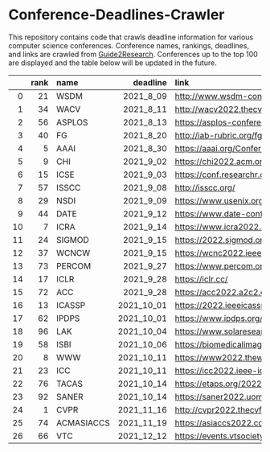 # Conference-Deadlines-Crawler 

 This repository contains code that crawls deadline information for various computer science conferences. Conference names, rankings, deadlines, and links are crawled from [Guide2Research](https://www.guide2research.com/topconf/machine-learning). Conferences up to the top 100 are displayed and the table below will be updated in the future.

|    |   rank | name       |   deadline | link                                           |
|---:|-------:|:-----------|-----------:|:-----------------------------------------------|
|  0 |     21 | WSDM       |  2021_8_09 | http://www.wsdm-conference.org/2022/           |
|  1 |     34 | WACV       |  2021_8_11 | http://wacv2022.thecvf.com/home                |
|  2 |     56 | ASPLOS     |  2021_8_13 | https://asplos-conference.org/                 |
|  3 |     40 | FG         |  2021_8_20 | http://iab-rubric.org/fg2021/                  |
|  4 |      5 | AAAI       |  2021_8_30 | https://aaai.org/Conferences/AAAI-22/          |
|  5 |      9 | CHI        |  2021_9_02 | https://chi2022.acm.org/                       |
|  6 |     15 | ICSE       |  2021_9_03 | https://conf.researchr.org/home/icse-2022      |
|  7 |     57 | ISSCC      |  2021_9_08 | http://isscc.org/                              |
|  8 |     29 | NSDI       |  2021_9_09 | https://www.usenix.org/conference/nsdi22       |
|  9 |     44 | DATE       |  2021_9_12 | https://www.date-conference.com/               |
| 10 |      7 | ICRA       |  2021_9_14 | https://www.icra2022.org/                      |
| 11 |     24 | SIGMOD     |  2021_9_15 | https://2022.sigmod.org/                       |
| 12 |     37 | WCNCW      |  2021_9_15 | https://wcnc2022.ieee-wcnc.org/                |
| 13 |     73 | PERCOM     |  2021_9_27 | https://www.percom.org/                        |
| 14 |     17 | ICLR       |  2021_9_28 | https://iclr.cc/                               |
| 15 |     72 | ACC        |  2021_9_28 | https://acc2022.a2c2.org/                      |
| 16 |     13 | ICASSP     | 2021_10_01 | https://2022.ieeeicassp.org/                   |
| 17 |     62 | IPDPS      | 2021_10_01 | https://www.ipdps.org/                         |
| 18 |     96 | LAK        | 2021_10_04 | https://www.solaresearch.org/events/lak/lak22/ |
| 19 |     58 | ISBI       | 2021_10_06 | https://biomedicalimaging.org/2022/            |
| 20 |      8 | WWW        | 2021_10_11 | https://www2022.thewebconf.org/                |
| 21 |     23 | ICC        | 2021_10_11 | https://icc2022.ieee-icc.org/                  |
| 22 |     76 | TACAS      | 2021_10_14 | https://etaps.org/2022/tacas                   |
| 23 |     92 | SANER      | 2021_10_14 | https://saner2022.uom.gr/                      |
| 24 |      1 | CVPR       | 2021_11_16 | http://cvpr2022.thecvf.com/                    |
| 25 |     74 | ACMASIACCS | 2021_11_19 | https://asiaccs2022.conferenceservice.jp/      |
| 26 |     66 | VTC        | 2021_12_12 | https://events.vtsociety.org/vtc2022-spring/   |